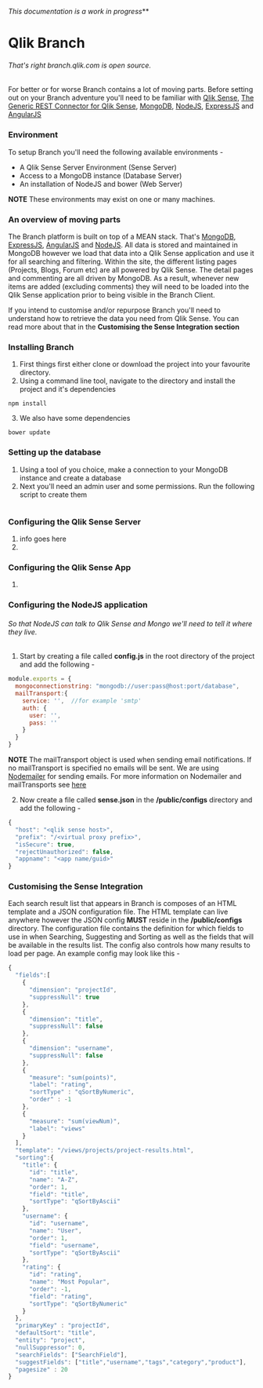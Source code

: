 _This documentation is a work in progress_**

# Qlik Branch
###### That's right branch.qlik.com is open source.

For better or for worse Branch contains a lot of moving parts. Before setting out on your Branch adventure you'll need to be familiar with [Qlik Sense](), [The Generic REST Connector for Qlik Sense](), [MongoDB](), [NodeJS](), [ExpressJS]() and [AngularJS]()

### Environment
To setup Branch you'll need the following available environments - 
* A Qlik Sense Server Environment (Sense Server)
* Access to a MongoDB instance (Database Server)
* An installation of NodeJS and bower (Web Server)

**NOTE** These environments may exist on one or many machines.

### An overview of moving parts
The Branch platform is built on top of a MEAN stack. That's [MongoDB](), [ExpressJS](), [AngularJS]() and [NodeJS](). 
All data is stored and maintained in MongoDB however we load that data into a Qlik Sense application and use it for all searching and filtering. Within the site, the different listing pages (Projects, Blogs, Forum etc) are all powered by Qlik Sense. The detail pages and commenting are all driven by MongoDB. As a result, whenever new items are added (excluding comments) they will need to be loaded into the Qlik Sense application prior to being visible in the Branch Client.

If you intend to customise and/or repurpose Branch you'll need to understand how to retrieve the data you need from Qlik Sense. You can read more about that in the **Customising the Sense Integration section**

### Installing Branch
1. First things first either clone or download the project into your favourite directory.
2. Using a command line tool, navigate to the directory and install the project and it's dependencies
```
npm install
```
3. We also have some dependencies
```
bower update
```
### Setting up the database
1. Using a tool of you choice, make a connection to your MongoDB instance and create a database
2. Next you'll need an admin user and some permissions. Run the following script to create them
```

```

### Configuring the Qlik Sense Server
1. info goes here
2. 

### Configuring the Qlik Sense App
1. 

### Configuring the NodeJS application
###### So that NodeJS can talk to Qlik Sense and Mongo we'll need to tell it where they live. 
1. Start by creating a file called **config.js** in the root directory of the project and add the following -
```javascript
module.exports = {
  mongoconnectionstring: "mongodb://user:pass@host:port/database",
  mailTransport:{
    service: '',  //for example 'smtp'
    auth: {
      user: '',
      pass: ''
    }
  }
}
```
**NOTE** The mailTransport object is used when sending email notifications. If no mailTransport is specified no emails will be sent. 
We are using [Nodemailer](https://github.com/andris9/Nodemailer) for sending emails. For more information on Nodemailer and mailTransports see [here](https://github.com/andris9/Nodemailer)

2. Now create a file called **sense.json** in the **/public/configs** directory and add the following -
```javascript
{
  "host": "<qlik sense host>",
  "prefix": "/<virtual proxy prefix>",
  "isSecure": true,
  "rejectUnauthorized": false,
  "appname": "<app name/guid>"
}
```

### Customising the Sense Integration
Each search result list that appears in Branch is composes of an HTML template and a JSON configuration file. The HTML template can live anywhere however the JSON config **MUST** reside in the **/public/configs** directory. The configuration file contains the definition for which fields to use in when Searching, Suggesting and Sorting as well as the fields that will be available in the results list. The config also controls how many results to load per page. An example config may look like this -
```javascript
{
  "fields":[
    {
      "dimension": "projectId",
      "suppressNull": true
    },
    {
      "dimension": "title",
      "suppressNull": false
    },
    {
      "dimension": "username",
      "suppressNull": false
    },
    {
      "measure": "sum(points)",
      "label": "rating",
      "sortType" : "qSortByNumeric",
      "order" : -1
    },
    {
      "measure": "sum(viewNum)",
      "label": "views"
    }
  ],
  "template": "/views/projects/project-results.html",
  "sorting":{
    "title": {
      "id": "title",
      "name": "A-Z",
      "order": 1,
      "field": "title",
      "sortType": "qSortByAscii"
    },
    "username": {
      "id": "username",
      "name": "User",
      "order": 1,
      "field": "username",
      "sortType": "qSortByAscii"
    },
    "rating": {
      "id": "rating",
      "name": "Most Popular",
      "order": -1,
      "field": "rating",
      "sortType": "qSortByNumeric"
    }
  },
  "primaryKey" : "projectId",
  "defaultSort": "title",
  "entity": "project",
  "nullSuppressor": 0,
  "searchFields": ["SearchField"],
  "suggestFields": ["title","username","tags","category","product"],
  "pagesize" : 20
}
```
